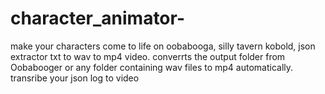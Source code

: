 # character_animator-
make your characters come to life on oobabooga, silly tavern kobold, json extractor txt to wav to mp4 video. converrts the output folder from Oobabooger or any folder containing wav files to mp4 automatically. transribe your json log to video 
